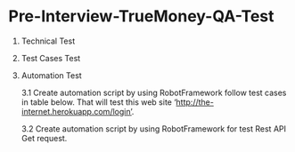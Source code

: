 # Pre-Interview-TrueMoney-QA-Test

1. Technical Test

2. Test Cases Test

3. Automation Test

    3.1 Create automation script by using RobotFramework follow test cases in table below. That will test this web site ‘http://the-internet.herokuapp.com/login’.
    
    3.2 Create automation script by using RobotFramework for test Rest API Get request.
